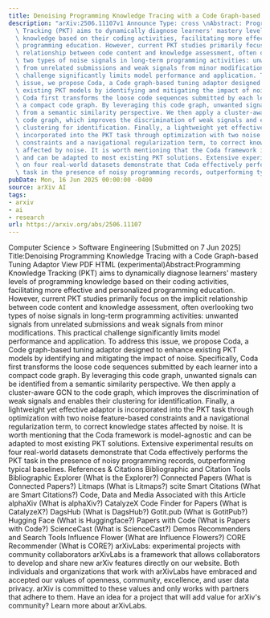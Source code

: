 ```yaml
---
title: Denoising Programming Knowledge Tracing with a Code Graph-based Tuning Adaptor
description: "arXiv:2506.11107v1 Announce Type: cross \nAbstract: Programming Knowledge\
  \ Tracking (PKT) aims to dynamically diagnose learners' mastery levels of programming\
  \ knowledge based on their coding activities, facilitating more effective and personalized\
  \ programming education. However, current PKT studies primarily focus on the implicit\
  \ relationship between code content and knowledge assessment, often overlooking\
  \ two types of noise signals in long-term programming activities: unwanted signals\
  \ from unrelated submissions and weak signals from minor modifications. This practical\
  \ challenge significantly limits model performance and application. To address this\
  \ issue, we propose Coda, a Code graph-based tuning adaptor designed to enhance\
  \ existing PKT models by identifying and mitigating the impact of noise. Specifically,\
  \ Coda first transforms the loose code sequences submitted by each learner into\
  \ a compact code graph. By leveraging this code graph, unwanted signals can be identified\
  \ from a semantic similarity perspective. We then apply a cluster-aware GCN to the\
  \ code graph, which improves the discrimination of weak signals and enables their\
  \ clustering for identification. Finally, a lightweight yet effective adaptor is\
  \ incorporated into the PKT task through optimization with two noise feature-based\
  \ constraints and a navigational regularization term, to correct knowledge states\
  \ affected by noise. It is worth mentioning that the Coda framework is model-agnostic\
  \ and can be adapted to most existing PKT solutions. Extensive experimental results\
  \ on four real-world datasets demonstrate that Coda effectively performs the PKT\
  \ task in the presence of noisy programming records, outperforming typical baselines."
pubDate: Mon, 16 Jun 2025 00:00:00 -0400
source: arXiv AI
tags:
- arxiv
- ai
- research
url: https://arxiv.org/abs/2506.11107
---
```


Computer Science > Software Engineering
[Submitted on 7 Jun 2025]
Title:Denoising Programming Knowledge Tracing with a Code Graph-based Tuning Adaptor
View PDF HTML (experimental)Abstract:Programming Knowledge Tracking (PKT) aims to dynamically diagnose learners' mastery levels of programming knowledge based on their coding activities, facilitating more effective and personalized programming education. However, current PKT studies primarily focus on the implicit relationship between code content and knowledge assessment, often overlooking two types of noise signals in long-term programming activities: unwanted signals from unrelated submissions and weak signals from minor modifications. This practical challenge significantly limits model performance and application. To address this issue, we propose Coda, a Code graph-based tuning adaptor designed to enhance existing PKT models by identifying and mitigating the impact of noise. Specifically, Coda first transforms the loose code sequences submitted by each learner into a compact code graph. By leveraging this code graph, unwanted signals can be identified from a semantic similarity perspective. We then apply a cluster-aware GCN to the code graph, which improves the discrimination of weak signals and enables their clustering for identification. Finally, a lightweight yet effective adaptor is incorporated into the PKT task through optimization with two noise feature-based constraints and a navigational regularization term, to correct knowledge states affected by noise. It is worth mentioning that the Coda framework is model-agnostic and can be adapted to most existing PKT solutions. Extensive experimental results on four real-world datasets demonstrate that Coda effectively performs the PKT task in the presence of noisy programming records, outperforming typical baselines.
References & Citations
Bibliographic and Citation Tools
Bibliographic Explorer (What is the Explorer?)
Connected Papers (What is Connected Papers?)
Litmaps (What is Litmaps?)
scite Smart Citations (What are Smart Citations?)
Code, Data and Media Associated with this Article
alphaXiv (What is alphaXiv?)
CatalyzeX Code Finder for Papers (What is CatalyzeX?)
DagsHub (What is DagsHub?)
Gotit.pub (What is GotitPub?)
Hugging Face (What is Huggingface?)
Papers with Code (What is Papers with Code?)
ScienceCast (What is ScienceCast?)
Demos
Recommenders and Search Tools
Influence Flower (What are Influence Flowers?)
CORE Recommender (What is CORE?)
arXivLabs: experimental projects with community collaborators
arXivLabs is a framework that allows collaborators to develop and share new arXiv features directly on our website.
Both individuals and organizations that work with arXivLabs have embraced and accepted our values of openness, community, excellence, and user data privacy. arXiv is committed to these values and only works with partners that adhere to them.
Have an idea for a project that will add value for arXiv's community? Learn more about arXivLabs.